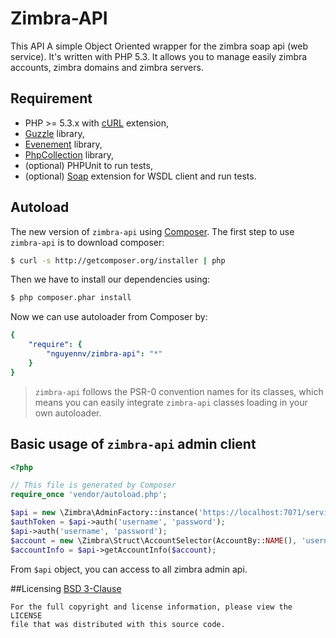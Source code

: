 Zimbra-API
==========

This API A simple Object Oriented wrapper for the zimbra soap api (web service). It's written with PHP 5.3. It allows you to manage easily zimbra accounts, zimbra domains and zimbra servers.

## Requirement
* PHP >= 5.3.x with [cURL](http://php.net/manual/en/book.curl.php) extension,
* [Guzzle](https://github.com/guzzle/guzzle) library,
* [Evenement](https://github.com/igorw/evenement) library,
* [PhpCollection](https://github.com/schmittjoh/php-collection) library,
* (optional) PHPUnit to run tests,
* (optional) [Soap](http://www.php.net/manual/en/book.soap.php) extension for WSDL client and run tests.

## Autoload

The new version of `zimbra-api` using [Composer](http://getcomposer.org).
The first step to use `zimbra-api` is to download composer:

```bash
$ curl -s http://getcomposer.org/installer | php
```

Then we have to install our dependencies using:
```bash
$ php composer.phar install
```
Now we can use autoloader from Composer by:

```yaml
{
    "require": {
        "nguyennv/zimbra-api": "*"
    }
}
```

> `zimbra-api` follows the PSR-0 convention names for its classes, which means you can easily integrate `zimbra-api` classes loading in your own autoloader.

## Basic usage of `zimbra-api` admin client

```php
<?php

// This file is generated by Composer
require_once 'vendor/autoload.php';

$api = new \Zimbra\AdminFactory::instance('https://localhost:7071/service/admin/soap');
$authToken = $api->auth('username', 'password');
$api->auth('username', 'password');
$account = new \Zimbra\Struct\AccountSelector(AccountBy::NAME(), 'username');
$accountInfo = $api->getAccountInfo($account);
```

From `$api` object, you can access to all zimbra admin api.

##Licensing
[BSD 3-Clause](LICENSE)

    For the full copyright and license information, please view the LICENSE
    file that was distributed with this source code.
